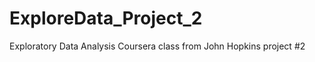 ExploreData_Project_2
=====================

Exploratory Data Analysis Coursera class from John Hopkins project #2
